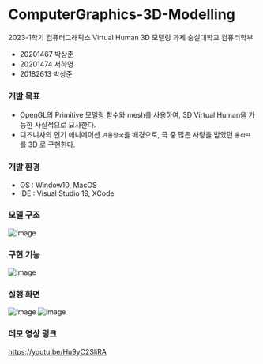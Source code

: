 # ComputerGraphics-3D-Modelling
2023-1학기 컴퓨터그래픽스 Virtual Human 3D 모델링 과제
숭실대학교 컴퓨터학부
- 20201467 박상준
- 20201474 서하영
- 20182613 박상준


### 개발 목표
- OpenGL의 Primitive 모델링 함수와 mesh를 사용하여, 3D Virtual Human을 가능한 사실적으로 묘사한다.
- 디즈니사의 인기 애니메이션 `겨울왕국`을 배경으로, 극 중 많은 사랑을 받았던 `올라프` 를 3D 로 구현한다.

### 개발 환경
- OS : Window10, MacOS
- IDE : Visual Studio 19, XCode

### 모델 구조
![image](https://github.com/sangjun-Park1208/ComputerGraphics-3D-Modelling/assets/77184523/222f4a08-8de2-4525-aca5-7b26ba4c3984)

### 구현 기능
![image](https://github.com/sangjun-Park1208/ComputerGraphics-3D-Modelling/assets/77184523/55fe644e-8ecb-42b6-ae73-ca2bfba0ac8e)

### 실행 화면
![image](https://github.com/sangjun-Park1208/ComputerGraphics-3D-Modelling/assets/77184523/75bb9bb3-7112-41df-851d-8020848c4c1d)
![image](https://github.com/sangjun-Park1208/ComputerGraphics-3D-Modelling/assets/77184523/59e0bcd7-de8d-499f-a338-f8d46b7a8150)

### 데모 영상 링크
https://youtu.be/Hu9yC2SljRA
